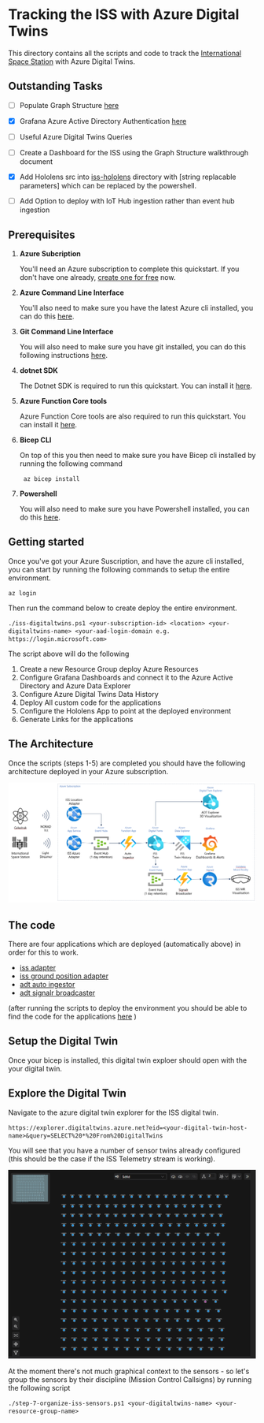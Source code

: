# Tracking the ISS with Azure Digital Twins

This directory contains all the scripts and code to track the [International Space Station](https://en.wikipedia.org/wiki/International_Space_Station) with Azure Digital Twins.

## Outstanding Tasks

- [ ] Populate Graph Structure [here](./step-6-organize-iss-sensors.ps1)
- [x] Grafana Azure Active Directory Authentication [here](./step-2-configure-iss-dashboards.ps1)
- [ ] Useful Azure Digital Twins Queries
- [ ] Create a Dashboard for the ISS using the Graph Structure walkthrough document
- [x] Add Hololens src into [iss-hololens](./iss-hololens) directory with [string replacable parameters] which can be replaced by the powershell.
- [ ] Add Option to deploy with IoT Hub ingestion rather than event hub ingestion


## Prerequisites

1. **Azure Subcription**

   You'll need an Azure subscription to complete this quickstart. If you don't have one already, [create one for free](https://azure.microsoft.com/free/) now.

2. **Azure Command Line Interface**

   You'll also need to make sure you have the latest Azure cli installed, you can do this [here](https://docs.microsoft.com/en-us/cli/azure/install-azure-cli?view=azure-cli-latest).

3. **Git Command Line Interface**
   
    You will also need to make sure you have git installed, you can do this following instructions [here](https://git-scm.com/book/en/v2/Getting-Started-Installing-Git).

4. **dotnet SDK**

    The Dotnet SDK is required to run this quickstart. You can install it [here](https://docs.microsoft.com/en-us/dotnet/core/tools/dotnet-install-script).

5. **Azure Function Core tools**

    Azure Function Core tools are also required to run this quickstart. You can install it [here](https://docs.microsoft.com/en-us/azure/azure-functions/functions-run-local?tabs=v4%2Cwindows%2Ccsharp%2Cportal%2Cbash).

6. **Bicep CLI**

    On top of this you then need to make sure you have Bicep cli installed by running the following command

        az bicep install

7. **Powershell**

    You will also need to make sure you have Powershell installed, you can do this [here](https://docs.microsoft.com/en-us/powershell/scripting/install/installing-powershell-core-on-windows?view=powershell-6).

## Getting started

Once you've got your Azure Suscription, and have the azure cli installed, you can start by running the following commands to setup the entire environment.
    
    az login

Then run the command below to create deploy the entire environment.

    ./iss-digitaltwins.ps1 <your-subscription-id> <location> <your-digitaltwins-name> <your-aad-login-domain e.g. https://login.microsoft.com>

The script above will do the following

1. Create a new Resource Group deploy Azure Resources
2. Configure Grafana Dashboards and connect it to the Azure Active Directory and Azure Data Explorer
3. Configure Azure Digital Twins Data History
4. Deploy All custom code for the applications
5. Configure the Hololens App to point at the deployed environment    
5. Generate Links for the applications

## The Architecture

Once the scripts (steps 1-5) are completed you should have the following architecture deployed in your Azure subscription.

![ISS Architecture with event hub](../images/ISS/iss-architecture-event-hub-ingest.png)



## The code

There are four applications which are deployed (automatically above) in order for this to work.

- [iss adapter](https://github.com/WaywardHayward/iss_azure_data_adapter)
- [iss ground position adapter](https://github.com/WaywardHayward/iss-location-ingestor)
- [adt auto ingestor](https://github.com/WaywardHayward/adt-auto-ingestor)
- [adt signalr broadcaster](https://github.com/WaywardHayward/adt-signalr-broadcaster)

(after running the scripts to deploy the environment you should be able to find the code for the applications [here](./iss-applications/) )

## Setup the Digital Twin

Once your bicep is installed, this digital twin exploer should open with the your digital twin.

## Explore the Digital Twin

Navigate to the azure digital twin explorer for the ISS digital twin.

    https://explorer.digitaltwins.azure.net?eid=<your-digital-twin-host-name>&query=SELECT%20*%20From%20DigitalTwins

You will see that you have a number of sensor twins already configured (this should be the case if the ISS Telemetry stream is working).

![auto provisioned twins](../images/ISS/iss-auto-provisioned-twins.png)

At the moment there's not much graphical context to the sensors - so let's group the sensors by their discipline (Mission Control Callsigns) by running the following script

    ./step-7-organize-iss-sensors.ps1 <your-digitaltwins-name> <your-resource-group-name>



